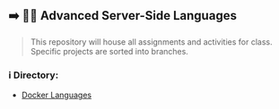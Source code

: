 ## ➡️  🧨💥 Advanced Server-Side Languages
> This repository will house all assignments and activities for class. Specific projects are sorted into branches.

### ℹ️ Directory:
- [Docker Languages](https://github.com/travoemily-fs/asl/tree/docker)
